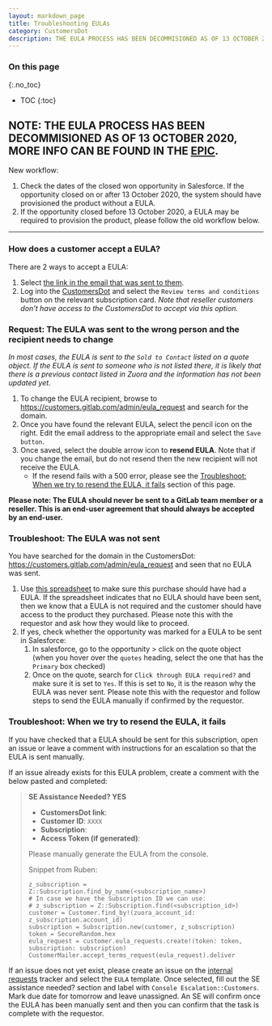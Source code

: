 ```yaml
---
layout: markdown_page
title: Troubleshooting EULAs
category: CustomersDot
description: THE EULA PROCESS HAS BEEN DECOMMISIONED AS OF 13 OCTOBER 2020
---
```


### On this page
{:.no_toc}

- TOC
{:toc}

## NOTE: THE EULA PROCESS HAS BEEN DECOMMISIONED AS OF 13 OCTOBER 2020, MORE INFO CAN BE FOUND IN THE [EPIC](https://gitlab.com/groups/gitlab-org/-/epics/4225).

New workflow:

1. Check the dates of the closed won opportunity in Salesforce. If the opportunity closed on or after 13 October 2020, the system should have provisioned the product without a EULA. 
1. If the opportunity closed before 13 October 2020, a EULA may be required to provision the product, please follow the old workflow below.

----

### How does a customer accept a EULA?

There are 2 ways to accept a EULA:
1. Select [the link in the email that was sent to them](https://gitlab.com/gitlab-org/customers-gitlab-com/blob/3248ac5978678b6920d7cb755be288e312fda8aa/app/views/customer_mailer/accept_terms_request.html.haml#L1).
1. Log into the [CustomersDot](https://customers.gitlab.com/customers/sign_in) and select the `Review terms and conditions` button on the relevant subscription card. *Note that reseller customers don't have access to the CustomersDot to accept via this option.*

### Request: The EULA was sent to the wrong person and the recipient needs to change

*In most cases, the EULA is sent to the `Sold to Contact` listed on a quote object. If the EULA is sent to someone who is not listed there, it is likely that there is a previous contact listed in Zuora and the information has not been updated yet.*

1. To change the EULA recipient, browse to https://customers.gitlab.com/admin/eula_request and search for the domain.
1. Once you have found the relevant EULA, select the pencil icon on the right. Edit the email address to the appropriate email and select the `Save button`.
1. Once saved, select the double arrow icon to **resend EULA**. Note that if you change the email, but do not resend then the new recipient will not receive the EULA.
   - If the resend fails with a 500 error, please see the [Troubleshoot: When we try to resend the EULA, it fails](#troubleshoot-when-we-try-to-resend-the-eula-it-fails) section of this page.

**Please note: The EULA should never be sent to a GitLab team member or a reseller. This is an end-user agreement that should always be accepted by an end-user.**

### Troubleshoot: The EULA was not sent

You have searched for the domain in the CustomersDot: https://customers.gitlab.com/admin/eula_request and seen that no EULA was sent.

1. Use [this spreadsheet](https://docs.google.com/spreadsheets/d/1jLGVpI_sqWxlt5SlD7oqRHxZ_rxstMmFzZMkpouTzlg/edit#gid=839505067) to make sure this purchase should have had a EULA. If the spreadsheet indicates that no EULA should have been sent, then we know that a EULA is not required and the customer should have access to the product they purchased. Please note this with the requestor and ask how they would like to proceed.
1. If yes, check whether the opportunity was marked for a EULA to be sent in Salesforce:
    1. In salesforce, go to the opportunity > click on the quote object (when you hover over the `quotes` heading, select the one that has the `Primary` box checked)
    1. Once on the quote, search for `Click through EULA required?` and make sure it is set to `Yes`. If this is set to `No`, it is the reason why the EULA was never sent. Please note this with the requestor and follow steps to send the EULA manually if confirmed by the requestor.

### Troubleshoot: When we try to resend the EULA, it fails

If you have checked that a EULA should be sent for this subscription, open an issue or leave a comment with instructions for an escalation so that the EULA is sent manually.

If an issue already exists for this EULA problem, create a comment with the below pasted and completed:

> **SE Assistance Needed? YES**
>
> - **CustomersDot link**:
> - **Customer ID**: `XXXX`
> - **Subscription**:
> - **Access Token (if generated)**:
>
> Please manually generate the EULA from the console.
>
> Snippet from Ruben:
>
> ```
> z_subscription = Z::Subscription.find_by_name(<subscription_name>)
> # In case we have the Subscription ID we can use:
> # z_subscription = Z::Subscription.find(<subscription_id>)
> customer = Customer.find_by!(zuora_account_id: z_subscription.account_id)
> subscription = Subscription.new(customer, z_subscription)
> token = SecureRandom.hex
> eula_request = customer.eula_requests.create!(token: token, subscription: subscription)
> CustomerMailer.accept_terms_request(eula_request).deliver
> ```

If an issue does not yet exist, please create an issue on the [internal requests](https://gitlab.com/gitlab-com/support/internal-requests/-/issues) tracker and select the `EULA` template. Once selected, fill out the SE assistance needed? section and label with `Console Escalation::Customers`. Mark due date for tomorrow and leave unassigned. An SE will confirm once the EULA has been manually sent and then you can confirm that the task is complete with the requestor.
